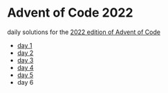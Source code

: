 # Advent of Code 2022

daily solutions for the [2022 edition of Advent of Code](https://adventofcode.com/2022)

- [day 1](/day-01/day1.js)
- [day 2](/day-01/day2.js)
- [day 3](/day-01/day3.js)
- [day 4](/day-01/day4.js)
- [day 5](/day-01/day5.js)
- day 6
